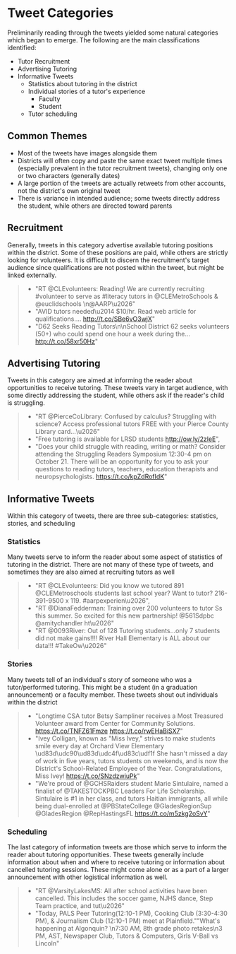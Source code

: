 # Tweet Categories

Preliminarily reading through the tweets yielded some natural categories which began to emerge. The following are the main classifications identified:
- Tutor Recruitment
- Advertising Tutoring
- Informative Tweets
  - Statistics about tutoring in the district
  - Individual stories of a tutor's experience
    - Faculty
    - Student
  - Tutor scheduling

## Common Themes

- Most of the tweets have images alongside them
- Districts will often copy and paste the same exact tweet multiple times (especially prevalent in the tutor recruitment tweets), changing only one or two characters (generally dates)
- A large portion of the tweets are actually retweets from other accounts, not the district's own original tweet
- There is variance in intended audience; some tweets directly address the student, while others are directed toward parents

## Recruitment

Generally, tweets in this category advertise available tutoring positions within the district. Some of these positions are paid, while others are strictly looking for volunteers. It is difficult to discern the recruitment's target audience since qualifications are not posted within the tweet, but might be linked externally. 

> - "RT @CLEvolunteers: Reading! We are currently recruiting #volunteer to serve as #literacy tutors in @CLEMetroSchools &amp; @euclidschools \n@AARP\u2026"
> - "AVID tutors needed\u2014 $10/hr. Read web article for qualifications.... http://t.co/SBe6vO3wjX"
> - "D62 Seeks Reading Tutors\n\nSchool District 62 seeks volunteers (50+) who could spend one hour a week during the... http://t.co/58xr50Hz"

## Advertising Tutoring

Tweets in this category are aimed at informing the reader about opportunities to receive tutoring. These tweets vary in target audience, with some directly addressing the student, while others ask if the reader's child is struggling. 

> - "RT @PierceCoLibrary: Confused by calculus? Struggling with science? Access professional tutors FREE with your Pierce County Library card...\u2026"
> - "Free tutoring is available for LRSD students http://ow.ly/2zleE",
> - "Does your child struggle with reading, writing or math? Consider attending the Struggling Readers Symposium 12:30-4 pm on October 21. There will be an opportunity for you to ask your questions to reading tutors, teachers, education therapists and neuropsychologists. https://t.co/kpZdRofIdK"

## Informative Tweets

Within this category of tweets, there are three sub-categories: statistics, stories, and scheduling

### Statistics

Many tweets serve to inform the reader about some aspect of statistics of tutoring in the district. There are not many of these type of tweets, and sometimes they are also aimed at recruiting tutors as well

> - "RT @CLEvolunteers: Did you know we tutored 891 @CLEMetroschools students last school year? Want to tutor? 216-391-9500 x 119. #aarpexperien\u2026",
> - "RT @DianaFedderman: Training over 200 volunteers to tutor Ss this summer.  So excited for this new partnership! @561Sdpbc @amitychandler ht\u2026"
> - "RT @0093River: Out of 128 Tutoring students...only 7 students did not make gains!!!! River Hall Elementary is ALL about our data!!! #TakeOw\u2026"

### Stories

Many tweets tell of an individual's story of someone who was a tutor/performed tutoring. This might be a student (in a graduation announcement) or a faculty member. These tweets shout out individuals within the district

> - "Longtime CSA tutor Betsy Sampliner receives a Most Treasured Volunteer award from Center for Community Solutions. https://t.co/TNFZ61Fmze https://t.co/rwEHaBiSX7"
> - "Ivey Colligan, known as \"Miss Ivey,\" strives to make students smile every day at Orchard View Elementary \ud83d\udc90\ud83d\udc4f\ud83c\udf1f She hasn't missed a day of work in five years, tutors students on weekends, and is now the District's School-Related Employee of the Year. Congratulations, Miss Ivey! https://t.co/SNzdzwiuPk"
> - "We're proud of @GCHSRaiders student Marie Sintulaire, named a finalist of @TAKESTOCKPBC Leaders For Life Scholarship. Sintulaire is #1 in her class, and tutors Haitian immigrants, all while being dual-enrolled at @PBStateCollege @GladesRegionSup @GladesRegion @RepHastingsFL https://t.co/m5zkg2oSvY"

### Scheduling

The last category of information tweets are those which serve to inform the reader about tutoring opportunities. These tweets generally include information about when and where to receive tutoring or information about cancelled tutoring sessions. These might come alone or as a part of a larger announcement with other logistical information as well. 

> - "RT @VarsityLakesMS: All after school activities have been cancelled. This includes the soccer game, NJHS dance, Step Team practice, and tut\u2026"
> - "Today, PALS Peer Tutoring(12:10-1 PM), Cooking Club (3:30-4:30 PM), & Journalism Club (12:10-1 PM) meet at Plainfield.""What's happening at Algonquin? \n7:30 AM, 8th grade photo retakes\n3 PM, AST, Newspaper Club, Tutors & Computers, Girls V-Ball vs Lincoln" 